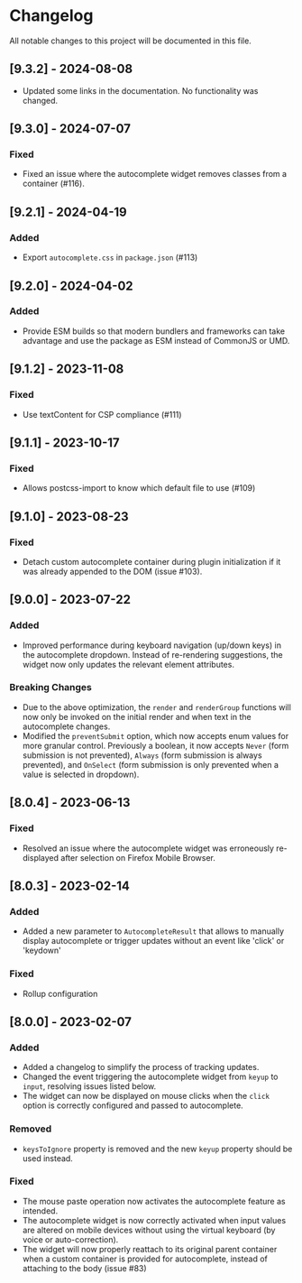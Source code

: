 # Changelog

All notable changes to this project will be documented in this file.

## [9.3.2] - 2024-08-08

- Updated some links in the documentation. No functionality was changed.

## [9.3.0] - 2024-07-07

### Fixed

- Fixed an issue where the autocomplete widget removes classes from a container (#116).

## [9.2.1] - 2024-04-19

### Added

- Export `autocomplete.css` in `package.json` (#113)

## [9.2.0] - 2024-04-02

### Added

- Provide ESM builds so that modern bundlers and frameworks can take advantage and use the package as ESM instead of CommonJS or UMD.

## [9.1.2] - 2023-11-08

### Fixed

- Use textContent for CSP compliance (#111)

## [9.1.1] - 2023-10-17

### Fixed

- Allows postcss-import to know which default file to use (#109)

## [9.1.0] - 2023-08-23

### Fixed

- Detach custom autocomplete container during plugin initialization if it was already appended to the DOM (issue #103).

## [9.0.0] - 2023-07-22

### Added

- Improved performance during keyboard navigation (up/down keys) in the autocomplete dropdown. Instead of re-rendering suggestions, the widget now only updates the relevant element attributes.

### Breaking Changes

- Due to the above optimization, the `render` and `renderGroup` functions will now only be invoked on the initial render and when text in the autocomplete changes.
- Modified the `preventSubmit` option, which now accepts enum values for more granular control. Previously a boolean, it now accepts `Never` (form submission is not prevented), `Always` (form submission is always prevented), and `OnSelect` (form submission is only prevented when a value is selected in dropdown).

## [8.0.4] - 2023-06-13

### Fixed

- Resolved an issue where the autocomplete widget was erroneously re-displayed after selection on Firefox Mobile Browser.

## [8.0.3] - 2023-02-14

### Added

- Added a new parameter to `AutocompleteResult` that allows to manually display autocomplete or
  trigger updates without an event like 'click' or 'keydown'

### Fixed

- Rollup configuration

## [8.0.0] - 2023-02-07

### Added

- Added a changelog to simplify the process of tracking updates.
- Changed the event triggering the autocomplete widget from `keyup` to `input`, resolving
  issues listed below.
- The widget can now be displayed on mouse clicks when the `click` option is correctly configured
  and passed to autocomplete.

### Removed

- `keysToIgnore` property is removed and the new `keyup` property should be used instead.

### Fixed

- The mouse paste operation now activates the autocomplete feature as intended.
- The autocomplete widget is now correctly activated when input values are altered on mobile
  devices without using the virtual keyboard (by voice or auto-correction).
- The widget will now properly reattach to its original parent container when a custom
  container is provided for autocomplete, instead of attaching to the body (issue #83)
